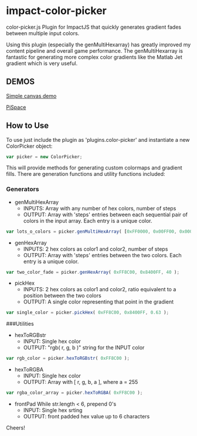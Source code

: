 # impact-color-picker

color-picker.js Plugin for ImpactJS that quickly generates gradient fades between multiple input colors.

Using this plugin (especially the genMultiHexarray) has greatly improved my content pipeline and overall game performance. The genMultiHexarray is fantastic for generating more complex color gradients like the Matlab Jet gradient which is very useful.

## DEMOS
[Simple canvas demo](http://www.clokwork.net/demos/color-picker/)

[PiSpace](http://www.clokwork.net/pispace/)

## How to Use
To use just include the plugin as 'plugins.color-picker' and instantiate a new ColorPicker object:
```JavaScript
var picker = new ColorPicker;
```

This will provide methods for generating custom colormaps and gradient fills.  There are generation functions and utility functions included:

### Generators
- genMultiHexArray
  - INPUTS: Array with any number of hex colors, number of steps
  - OUTPUT: Array with 'steps' entries between each sequential pair of colors in the input array. Each entry is a unique color.
```JavaScript
var lots_o_colors = picker.genMultiHexArray( [0xFF0000, 0x00FF00, 0x0000FF], 1000 );
```

- genHexArray
  - INPUTS: 2 hex colors as color1 and color2, number of steps
  - OUTPUT: Array with 'steps' entries between the two colors. Each entry is a unique color.
```JavaScript
var two_color_fade = picker.genHexArray( 0xFF8C00, 0x8400FF, 40 );
```

- pickHex
  - INPUTS: 2 hex colors as color1 and color2, ratio equivalent to a position between the two colors
  - OUTPUT: A single color representing that point in the gradient
```JavaScript
var single_color = picker.pickHex( 0xFF8C00, 0x8400FF, 0.63 );
```

###Utilities
- hexToRGBstr
  - INPUT: Single hex color
  - OUTPUT: "rgb( r, g, b )" string for the INPUT color
```JavaScript
var rgb_color = picker.hexToRGBstr( 0xFF8C00 );
```

- hexToRGBA
  - INPUT: Single hex color
  - OUTPUT: Array with [ r, g, b, a ], where a = 255
```JavaScript
var rgba_color_array = picker.hexToRGBA( 0xFF8C00 );
```

- frontPad
While str.length < 6, prepend 0's
  - INPUT: Single hex srting
  - OUTPUT: front padded hex value up to 6 characters

Cheers!